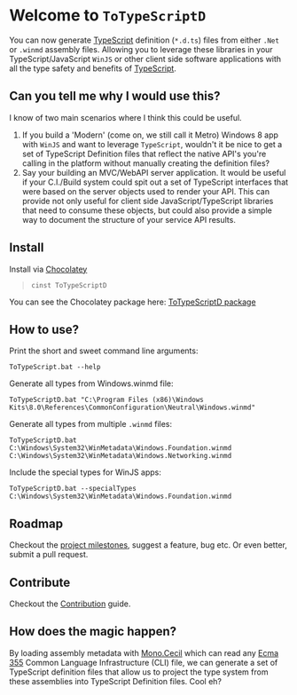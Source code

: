 Welcome to `ToTypeScriptD`
====

You can now generate [TypeScript](http://typescriptlang.org) definition (`*.d.ts`) 
files from either `.Net` or `.winmd` assembly files. Allowing you to leverage these 
libraries in your TypeScript/JavaScript `WinJS` or other client side software 
applications with all the type safety and benefits of [TypeScript](http://typescriptlang.org).

## Can you tell me why I would use this?

I know of two main scenarios where I think this could be useful.

1. If you build a 'Modern' (come on, we still call it Metro) Windows 8 app 
 with `WinJS` and want to leverage `TypeScript`, wouldn't it be nice to get 
 a set of TypeScript Definition files that reflect the native API's you're 
 calling in the platform without manually creating the definition files?
2. Say your building an MVC/WebAPI server application. It would be useful if 
 your C.I./Build system could spit out a set of TypeScript interfaces that 
 were based on the server objects used to render your API. This can provide
 not only useful for client side JavaScript/TypeScript libraries that 
 need to consume these objects, but could also provide a simple way to 
 document the structure of your service API results.

## Install

Install via [Chocolatey](http://chocolatey.org)

> `cinst ToTypeScriptD`

You can see the Chocolatey package here: [ToTypeScriptD package](https://chocolatey.org/packages/ToTypeScriptD)

## How to use?


Print the short and sweet command line arguments: 

    ToTypeScript.bat --help

Generate all types from Windows.winmd file:

    ToTypeScriptD.bat "C:\Program Files (x86)\Windows Kits\8.0\References\CommonConfiguration\Neutral\Windows.winmd"

Generate all types from multiple `.winmd` files:

    ToTypeScriptD.bat C:\Windows\System32\WinMetadata\Windows.Foundation.winmd C:\Windows\System32\WinMetadata\Windows.Networking.winmd

Include the special types for WinJS apps:

    ToTypeScriptD.bat --specialTypes C:\Windows\System32\WinMetadata\Windows.Foundation.winmd


## Roadmap

Checkout the [project milestones](https://github.com/staxmanade/ToTypeScriptD/issues/milestones), suggest a feature, bug etc. Or even better, submit a pull request.

## Contribute

Checkout the [Contribution](CONTRIBUTING.md) guide.

## How does the magic happen?

By loading assembly metadata with [Mono.Cecil](http://www.mono-project.com/Cecil) 
which can read any [Ecma 355](http://www.ecma-international.org/publications/standards/Ecma-335.htm) 
Common Language Infrastructure (CLI) file, we can generate a set of TypeScript definition 
files that allow us to project the type system from these assemblies into TypeScript Definition files. Cool eh?

